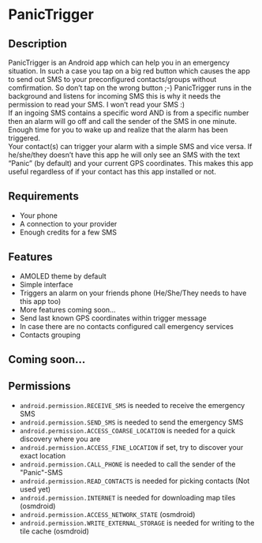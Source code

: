 # PanicTrigger

## Description
PanicTrigger is an Android app which can help you in an emergency situation. In such a case you tap on a big red button which causes the app to send out SMS to your preconfigured contacts/groups without comfirmation. So don’t tap on the wrong button ;-)
PanicTrigger runs in the background and listens for incoming SMS this is why it needs the permission to read your SMS. I won’t read your SMS :)<br/>
If an ingoing SMS contains a specific word AND is from a specific number then an alarm will go off and call the sender of the SMS in one minute. Enough time for you to wake up and realize that the alarm has been triggered.<br/>
Your contact(s) can trigger your alarm with a simple SMS and vice versa. If he/she/they doesn’t have this app he will only see an SMS with the text “Panic” (by default) and your current GPS coordinates. This makes this app useful regardless of if your contact has this app installed or not.<br/>

## Requirements
 - Your phone
 - A connection to your provider
 - Enough credits for a few SMS
## Features
 - AMOLED theme by default
 - Simple interface
 - Triggers an alarm on your friends phone (He/She/They needs to have this app too)
 - More features coming soon…
 - Send last known GPS coordinates within trigger message
 - In case there are no contacts configured call emergency services
 - Contacts grouping
## Coming soon…
## Permissions
- ```android.permission.RECEIVE_SMS``` is needed to receive the emergency SMS
- ```android.permission.SEND_SMS``` is needed to send the emergency SMS
- ```android.permission.ACCESS_COARSE_LOCATION``` is needed for a quick discovery where you are
- ```android.permission.ACCESS_FINE_LOCATION``` if set, try to discover your exact location
- ```android.permission.CALL_PHONE``` is needed to call the sender of the "Panic"-SMS
- ```android.permission.READ_CONTACTS``` is needed for picking contacts (Not used yet)
- ```android.permission.INTERNET``` is needed for downloading map tiles (osmdroid)
- ```android.permission.ACCESS_NETWORK_STATE``` (osmdroid)
- ```android.permission.WRITE_EXTERNAL_STORAGE``` is needed for writing to the tile cache (osmdroid)

<!--stackedit_data:
eyJoaXN0b3J5IjpbNzIyMzM3MjU4XX0=
-->
